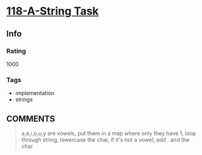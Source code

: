 # [118-A-String Task](https://codeforces.com/problemset/problem/118/A)

## Info

### Rating

1000

### Tags

- implementation
- strings

## __COMMENTS__

> a,e,i,o,u,y are vowels, put them in a map where only they have 1, loop through string, lowercase the char, if it's not a vowel, add . and the char
